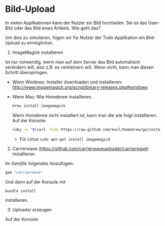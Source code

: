 # Bild-Upload

In vielen Applikationen kann der Nutzer ein Bild hochladen. Sei es das User-Bild oder das Bild eines Artikels. Wie geht das?

Um dies zu simulieren, fügen wir für Nutzer der Todo-Applikation ein Bild-Upload zu ermöglichen.

1. ImageMagick installieren

  Ist nur notwendig, wenn man auf dem Server das Bild automatisch verändern will, also z.B. es verkleinern will. Wenn nicht, kann man diesen Schritt überspringen.
  
  * Wenn Windows: Installer downloaden und installieren: http://www.imagemagick.org/script/binary-releases.php#windows 
  * Wenn Mac: Wie Homebrew installieren.
    ```bash
    brew install imagemagick
    ```
    Wenn Homebrew nicht installiert ist, kann man die wie folgt installieren. Auf der Konsole:
    ```bash
    ruby -e "$(curl -fsSL https://raw.github.com/mxcl/homebrew/go/install)"
    ```
    
    * Für Linux ```sudo apt-get install imagemagick```
  

2. Carrierwave (https://github.com/carrierwaveuploader/carrierwave) installieren

  Im *Gemfile* folgendes hinzufügen:

  ```ruby
  gem "carrierwave"
  ```
  Und dann auf der Konsole mit
  ```bash
  bundle install
  ```
  installieren.
  
3. Uploader erzeugen

  Auf der Konsole:
  
